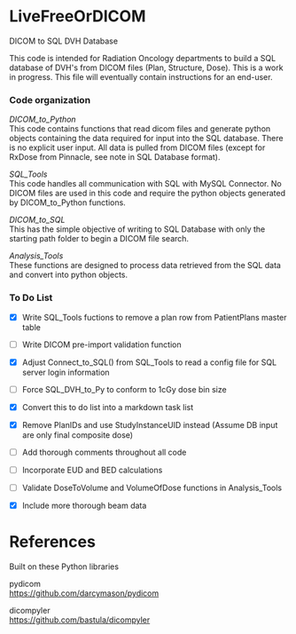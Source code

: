 # LiveFreeOrDICOM
DICOM to SQL DVH Database

This code is intended for Radiation Oncology departments to build a SQL database of DVH's from DICOM files (Plan, Structure, Dose).
This is a work in progress.  This file will eventually contain instructions for an end-user.

### Code organization
*DICOM_to_Python*  
This code contains functions that read dicom files and generate python objects containing the data required for input into the
SQL database.  There is no explicit user input.  All data is pulled from DICOM files (except for RxDose from Pinnacle, see note
in SQL Database format).

*SQL_Tools*  
This code handles all communication with SQL with MySQL Connector.  No DICOM files are used in this code and require the python objects
generated by DICOM_to_Python functions.

*DICOM_to_SQL*  
This has the simple objective of writing to SQL Database with only the starting path folder to begin a DICOM file search.

*Analysis_Tools*  
These functions are designed to process data retrieved from the SQL data and convert into python objects.

### To Do List
- [X] Write SQL_Tools fuctions to remove a plan row from PatientPlans master table

- [ ] Write DICOM pre-import validation function

- [X] Adjust Connect_to_SQL() from SQL_Tools to read a config file for SQL server login information

- [ ] Force SQL_DVH_to_Py to conform to 1cGy dose bin size

- [X] Convert this to do list into a markdown task list

- [X] Remove PlanIDs and use StudyInstanceUID instead (Assume DB input are only final composite dose)

- [ ] Add thorough comments throughout all code

- [ ] Incorporate EUD and BED calculations

- [ ] Validate DoseToVolume and VolumeOfDose functions in Analysis_Tools

- [X] Include more thorough beam data



# References
Built on these Python libraries

pydicom  
https://github.com/darcymason/pydicom

dicompyler  
https://github.com/bastula/dicompyler
